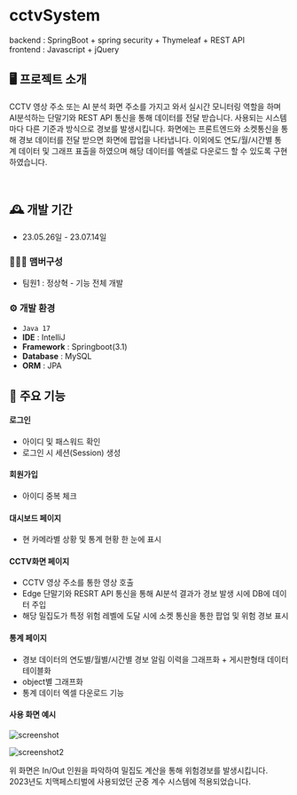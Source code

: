 # cctvSystem
backend : SpringBoot + spring security + Thymeleaf + REST API
<br>
frontend : Javascript + jQuery

## 🖥️ 프로젝트 소개
CCTV 영상 주소 또는 AI 분석 화면 주소를 가지고 와서 실시간 모니터링 역할을 하며 AI분석하는 단말기와 REST API 통신을 통해 데이터를 전달 받습니다.
사용되는 시스템마다 다른 기준과 방식으로 경보를 발생시킵니다. 화면에는 프론트엔드와 소켓통신을 통해 경보 데이터를 전달 받으면 화면에 팝업을 나타냅니다.
이외에도 연도/월/시간별 통계 데이터 및 그래프 표출을 하였으며 해당 데이터를 엑셀로 다운로드 할 수 있도록 구현하였습니다.

<br>

## 🕰️ 개발 기간
* 23.05.26일 - 23.07.14일

### 🧑‍🤝‍🧑 맴버구성
 - 팀원1 : 정상혁 - 기능 전체 개발

### ⚙️ 개발 환경
- `Java 17`
- **IDE** : IntelliJ
- **Framework** : Springboot(3.1)
- **Database** : MySQL
- **ORM** : JPA

## 📌 주요 기능
#### 로그인
- 아이디 및 패스워드 확인
- 로그인 시 세션(Session) 생성
#### 회원가입
- 아이디 중복 체크
#### 대시보드 페이지
- 현 카메라별 상황 및 통계 현황 한 눈에 표시
#### CCTV화면 페이지
- CCTV 영상 주소를 통한 영상 호출
- Edge 단말기와 RESRT API 통신을 통해 AI분석 결과가 경보 발생 시에 DB에 데이터 주입
- 해당 밀집도가 특정 위험 레벨에 도달 시에 소켓 통신을 통한 팝업 및 위험 경보 표시
#### 통계 페이지
- 경보 데이터의 연도별/월별/시간별 경보 알림 이력을 그래프화 + 게시판형태 데이터 테이블화
- object별 그래프화
- 통계 데이터 엑셀 다운로드 기능
#### 사용 화면 예시
![screenshot](https://github.com/tophyuk/cctvSystem/assets/89001300/bc478e6f-e267-4afd-b7da-97c8a2bae0b0)

![screenshot2](https://github.com/tophyuk/cctvSystem/assets/89001300/af09604f-8e93-4082-9b2a-86d133def51b)

위 화면은 In/Out 인원을 파악하여 밀집도 계산을 통해 위험경보를 발생시킵니다.
2023년도 치맥페스티벌에 사용되었던 군중 계수 시스템에 적용되었습니다.

